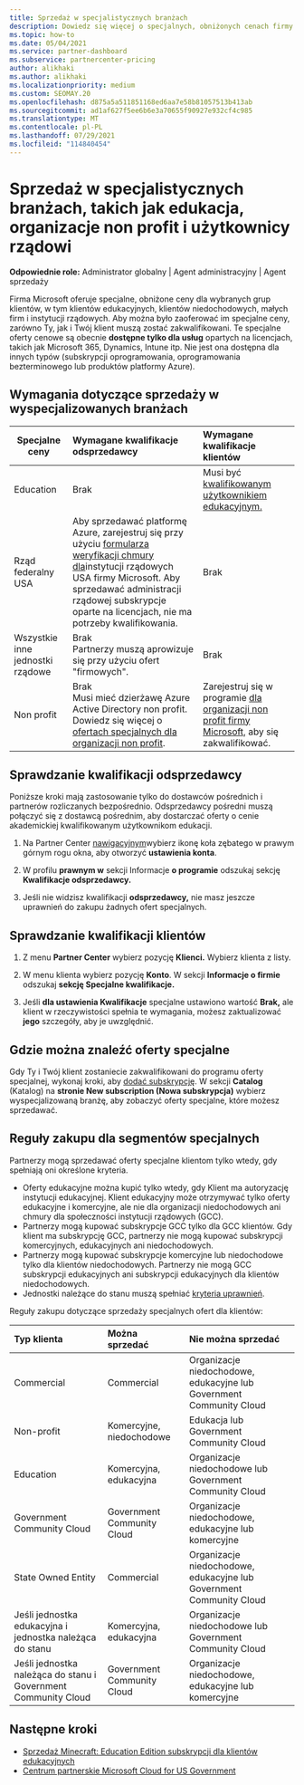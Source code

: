 ```yaml
---
title: Sprzedaż w specjalistycznych branżach
description: Dowiedz się więcej o specjalnych, obniżonych cenach firmy Microsoft dla niektórych grup klientów, w tym klientów edukacyjnych, klientów niedochodowych i użytkowników rządowych.
ms.topic: how-to
ms.date: 05/04/2021
ms.service: partner-dashboard
ms.subservice: partnercenter-pricing
author: alikhaki
ms.author: alikhaki
ms.localizationpriority: medium
ms.custom: SEOMAY.20
ms.openlocfilehash: d875a5a511851168ed6aa7e58b81057513b413ab
ms.sourcegitcommit: ad1af627f5ee6b6e3a70655f90927e932cf4c985
ms.translationtype: MT
ms.contentlocale: pl-PL
ms.lasthandoff: 07/29/2021
ms.locfileid: "114840454"
---
```

# <a name="sell-to-specialized-industries-like-education-non-profit-and-government-users"></a>Sprzedaż w specjalistycznych branżach, takich jak edukacja, organizacje non profit i użytkownicy rządowi

**Odpowiednie role:** Administrator globalny | Agent administracyjny | Agent sprzedaży

Firma Microsoft oferuje specjalne, obniżone ceny dla wybranych grup klientów, w tym klientów edukacyjnych, klientów niedochodowych, małych firm i instytucji rządowych. Aby można było zaoferować im specjalne ceny, zarówno Ty, jak i Twój klient muszą zostać zakwalifikowani. Te specjalne oferty cenowe są obecnie **dostępne tylko dla usług** opartych na licencjach, takich jak Microsoft 365, Dynamics, Intune itp. Nie jest ona dostępna dla innych typów (subskrypcji oprogramowania, oprogramowania bezterminowego lub produktów platformy Azure).

## <a name="requirements-to-sell-to-specialized-industries"></a>Wymagania dotyczące sprzedaży w wyspecjalizowanych branżach

|**Specjalne ceny**   |**Wymagane kwalifikacje odsprzedawcy**   |**Wymagane kwalifikacje klientów**   |
|----------------------------|:---------------------------------|:------------------------------------------|
|Education   |Brak   | Musi być [kwalifikowanym użytkownikiem edukacyjnym.](https://www.microsoftvolumelicensing.com/DocumentSearch.aspx?Mode=3&DocumentTypeId=7)   |
| Rząd federalny USA   |Aby sprzedawać platformę Azure, zarejestruj się przy użyciu [formularza weryfikacji chmury dla](https://azuregov.microsoft.com/csp)instytucji rządowych USA firmy Microsoft. Aby sprzedawać administracji rządowej subskrypcje oparte na licencjach, nie ma potrzeby kwalifikowania.|   Brak|
| Wszystkie inne jednostki rządowe | Brak<br />Partnerzy muszą aprowizuje się przy użyciu ofert "firmowych". | Brak
|Non profit  |Brak<br/> Musi mieć dzierżawę Azure Active Directory non profit.<br/> Dowiedz się więcej o [ofertach specjalnych dla organizacji non profit](https://assetsprod.microsoft.com/mpn/nonprofit-skus-in-csp-faq.pdf).   |Zarejestruj się w programie [dla organizacji non profit firmy Microsoft,](https://nonprofit.microsoft.com/#/register) aby się zakwalifikować.   |

## <a name="check-your-reseller-qualifications"></a>Sprawdzanie kwalifikacji odsprzedawcy

Poniższe kroki mają zastosowanie tylko do dostawców pośrednich i partnerów rozliczanych bezpośrednio. Odsprzedawcy pośredni muszą połączyć się z dostawcą pośrednim, aby dostarczać oferty o cenie akademickiej kwalifikowanym użytkownikom edukacji.

1. Na Partner Center [nawigacyjnym](https://partner.microsoft.com/dashboard)wybierz ikonę koła zębatego w prawym górnym rogu okna, aby otworzyć **ustawienia konta**.

2. W profilu **prawnym w** sekcji Informacje **o programie** odszukaj sekcję **Kwalifikacje odsprzedawcy.**

3. Jeśli nie widzisz kwalifikacji **odsprzedawcy,** nie masz jeszcze uprawnień do zakupu żadnych ofert specjalnych.

## <a name="check-the-customer-qualifications"></a>Sprawdzanie kwalifikacji klientów

1. Z menu **Partner Center** wybierz pozycję **Klienci.** Wybierz klienta z listy.

2. W menu klienta wybierz pozycję **Konto**. W sekcji **Informacje o firmie** odszukaj **sekcję Specjalne kwalifikacje.**

3. Jeśli **dla ustawienia Kwalifikacje** specjalne ustawiono wartość **Brak,** ale klient w rzeczywistości spełnia te wymagania, możesz zaktualizować **jego** szczegóły, aby je uwzględnić.

## <a name="where-to-find-special-offers"></a>Gdzie można znaleźć oferty specjalne

Gdy Ty i Twój klient zostaniecie zakwalifikowani do programu oferty specjalnej, wykonaj kroki, aby [dodać subskrypcję](create-a-new-subscription.md). W sekcji **Catalog** (Katalog) na **stronie New subscription (Nowa subskrypcja)** wybierz wyspecjalizowaną branżę, aby zobaczyć oferty specjalne, które możesz sprzedawać.

## <a name="purchase-rules-for-special-segments"></a>Reguły zakupu dla segmentów specjalnych

Partnerzy mogą sprzedawać oferty specjalne klientom tylko wtedy, gdy spełniają oni określone kryteria. 

- Oferty edukacyjne można kupić tylko wtedy, gdy Klient ma autoryzację instytucji edukacyjnej. Klient edukacyjny może otrzymywać tylko oferty edukacyjne i komercyjne, ale nie dla organizacji niedochodowych ani chmury dla społeczności instytucji rządowych (GCC).
- Partnerzy mogą kupować subskrypcje GCC tylko dla GCC klientów. Gdy klient ma subskrypcję GCC, partnerzy nie mogą kupować subskrypcji komercyjnych, edukacyjnych ani niedochodowych.
- Partnerzy mogą kupować subskrypcje komercyjne lub niedochodowe tylko dla klientów niedochodowych. Partnerzy nie mogą GCC subskrypcji edukacyjnych ani subskrypcji edukacyjnych dla klientów niedochodowych.
- Jednostki należące do stanu muszą spełniać [kryteria uprawnień](https://www.microsoft.com/legal/compliance/anticorruption/criteria).

Reguły zakupu dotyczące sprzedaży specjalnych ofert dla klientów:

|**Typ klienta**   |**Można sprzedać**   |**Nie można sprzedać**   |
|:----------------------------|:---------------------------------|:------------------------------------------|
| Commercial |Commercial | Organizacje niedochodowe, edukacyjne lub Government Community Cloud |
| Non-profit |Komercyjne, niedochodowe | Edukacja lub Government Community Cloud |
| Education |Komercyjna, edukacyjna | Organizacje niedochodowe lub Government Community Cloud |
| Government Community Cloud |Government Community Cloud | Organizacje niedochodowe, edukacyjne lub komercyjne |
| State Owned Entity  | Commercial  | Organizacje niedochodowe, edukacyjne lub Government Community Cloud  |
| Jeśli jednostka edukacyjna i jednostka należąca do stanu | Komercyjna, edukacyjna | Organizacje niedochodowe lub Government Community Cloud |
| Jeśli jednostka należąca do stanu i Government Community Cloud | Government Community Cloud | Organizacje niedochodowe, edukacyjne lub komercyjne |

## <a name="next-steps"></a>Następne kroki

- [Sprzedaż Minecraft: Education Edition subskrypcji dla klientów edukacyjnych](minecraft-subscriptions.md)
- [Centrum partnerskie Microsoft Cloud for US Government](partner-center-for-microsoft-us-govt-cloud.md)
